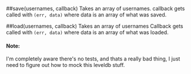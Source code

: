 
##save(usernames, callback)
Takes an array of usernames.
callback gets called with `(err, data)` where data is an array of what was saved.


##load(usernames, callback)
Takes an array of usernames
Callback gets called with `(err, data)` where data is an array of what was loaded.


#### Note:
I'm completely aware there's no tests, and thats a really bad thing, I just need to figure out how to mock this leveldb stuff.
